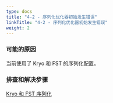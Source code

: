 ```yaml
---
type: docs
title: "4-2 - 序列化优化器初始发生错误"
linkTitle: "4-2 - 序列化优化器初始发生错误"
weight: 2
---
```


### 可能的原因

当前使用了 Kryo 和 FST 的序列化配置。 

### 排查和解决步骤

[Kryo 和 FST 序列化](/zh-cn/docs3-v2/java-sdk/advanced-features-and-usage/performance/serialization/)

